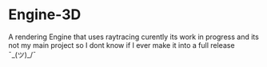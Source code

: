# Engine-3D
A rendering Engine that uses raytracing 
curently its work in progress and its not my main project so I dont know if I ever make it into a full release
¯\_(ツ)_/¯
